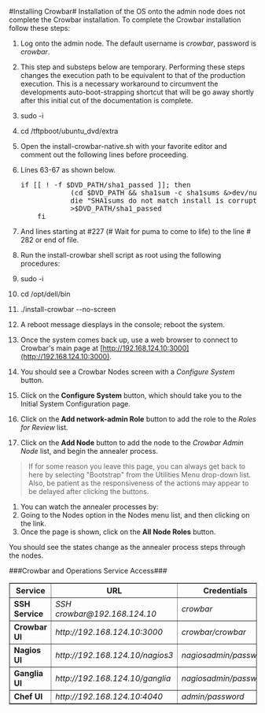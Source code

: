 #Installing Crowbar#
Installation of the OS onto the admin node does not complete the Crowbar installation.  To complete the Crowbar installation follow these steps:

1. Log onto the admin node. The default username is *crowbar*, password is *crowbar*.

1. This step and substeps below are temporary.  Performing these steps changes the execution path to be equivalent to that of the production execution.  This is a necessary workaround to circumvent the developments auto-boot-strapping shortcut that will be go away shortly after this initial cut of the documentation is complete.  

 1. sudo -i
 2. cd /tftpboot/ubuntu_dvd/extra
 3. Open the install-crowbar-native.sh with your favorite editor and comment out the following lines before proceeding.
 4. Lines 63-67 as shown below.
 
       <pre>if [[ ! -f $DVD_PATH/sha1_passed ]]; then
                (cd $DVD_PATH && sha1sum -c sha1sums &>dev/null) || \
                die "SHA1sums do not match install is corrupt."
                >$DVD_PATH/sha1_passed
        fi</pre>

 5. And lines starting at #227 (# Wait for puma to come to life) to the line # 282 or end of file. 
1. Run the install-crowbar shell script as root using the following procedures:
 1. sudo -i
 2. cd /opt/dell/bin
 3. ./install-crowbar <Domain Name> --no-screen
 4. A reboot message diesplays in the console; reboot the system.
1. Once the system comes back up, use a web browser to connect to Crowbar's main page at [http://192.168.124.10:3000](http://192.168.124.10:3000).
 1. You should see a Crowbar Nodes screen with a *Configure System* button. 
1. Click on the **Configure System** button, which should take you to the Initial System Configuration page.  
 1. Click on the **Add network-admin Role** button to add the role to the *Roles for Review* list.   
 2. Click on the **Add <Domain Name> Node** button to add the node to the  *Crowbar Admin Node* list, and begin the annealer process.
>If for some reason you leave this page, you can always get back to here by selecting "Bootstrap" from the Utilities Menu drop-down list.   Also, be patient as the responsiveness of the actions may appear to be delayed after clicking the buttons.
1. You can watch the annealer processes by:
 1. Going to the Nodes option in the Nodes menu list, and then clicking on the **<Domain Name>** link.
 2. Once the <Domain Name> page is shown, click on the **All Node Roles** button.

 You should see the states change as the annealer process steps through the nodes. 


###Crowbar and Operations Service Access###

<table border="1">
<tr>
<th>Service</th>
<th>URL</th>
<th>Credentials</th>
</tr>
<tr>
<td><b>SSH Service</b></td>
<td><i>SSH crowbar@192.168.124.10</i></td>
<td><i>crowbar</i></td>
</tr>
<tr>
<td><b>Crowbar UI</b></td>
<td><i>http://192.168.124.10:3000</i></td>
<td><i>crowbar/crowbar</i></td>
</tr>
<tr>
<td><b>Nagios UI</b></td>
<td><i>http://192.168.124.10/nagios3</i></td>
<td><i>nagiosadmin/password</i></td>
</tr>
<tr>
<td><b>Ganglia UI</b></td>
<td><i>http://192.168.124.10/ganglia</i></td>
<td><i>nagiosadmin/password</i></td>
</tr>
<tr>
<td><b>Chef UI</b></td>
<td><i>http://192.168.124.10:4040</i></td>
<td><i>admin/password</i></td>
</tr>
</table>
